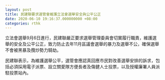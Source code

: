 ```yaml
---
layout: post
title: 民建聯要求選管會維護立法會選舉安全與公平公正
date: 2020-06-10 19:16:37.000000000 +08:00
categories: rthk
---
```


立法會選舉9月6日進行，民建聯嚴正要求選舉管理委員會切實履行職責，維護選舉的安全及公平公正，致力防止去年11月區議會選舉的暴力及選舉不公，確保選舉不會被黑暴及攬炒勢力騎劫。

民建聯表示，為維護選舉公平，選管會應認真回應市民對改善選舉安排的訴求，包括必須採用電子派票、設立關愛隊方便長者及傷健人士投票，以及授權廉署人員派駐投票站內。
